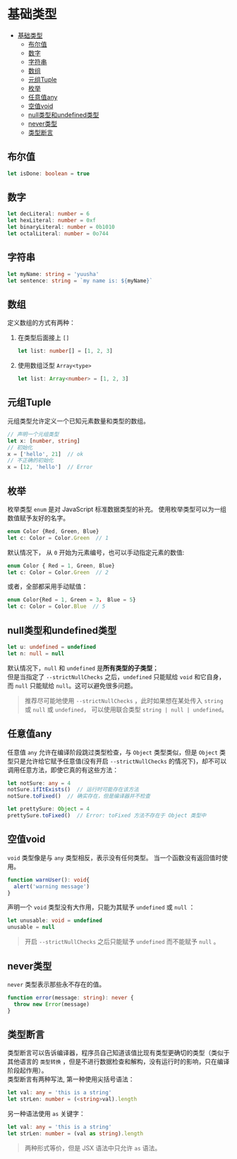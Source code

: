 # 基础类型

- [基础类型](#%e5%9f%ba%e7%a1%80%e7%b1%bb%e5%9e%8b)
  - [布尔值](#%e5%b8%83%e5%b0%94%e5%80%bc)
  - [数字](#%e6%95%b0%e5%ad%97)
  - [字符串](#%e5%ad%97%e7%ac%a6%e4%b8%b2)
  - [数组](#%e6%95%b0%e7%bb%84)
  - [元组Tuple](#%e5%85%83%e7%bb%84tuple)
  - [枚举](#%e6%9e%9a%e4%b8%be)
  - [任意值any](#%e4%bb%bb%e6%84%8f%e5%80%bcany)
  - [空值void](#%e7%a9%ba%e5%80%bcvoid)
  - [null类型和undefined类型](#null%e7%b1%bb%e5%9e%8b%e5%92%8cundefined%e7%b1%bb%e5%9e%8b)
  - [never类型](#never%e7%b1%bb%e5%9e%8b)
  - [类型断言](#%e7%b1%bb%e5%9e%8b%e6%96%ad%e8%a8%80)

## 布尔值
```ts
let isDone: boolean = true
```

## 数字
```ts
let decLiteral: number = 6
let hexLiteral: number = 0xf
let binaryLiteral: number = 0b1010
let octalLiteral: number = 0o744
```

## 字符串
```ts
let myName: string = 'yuusha'
let sentence: string = `my name is: ${myName}`
```

## 数组
定义数组的方式有两种：  
1. 在类型后面接上 `[]`  
   ```ts
   let list: number[] = [1, 2, 3]
   ```  
2. 使用数组泛型 `Array<type>`  
   ```ts
   let list: Array<number> = [1, 2, 3]
   ```

## 元组Tuple
元组类型允许定义一个已知元素数量和类型的数组。  
```ts
// 声明一个元组类型
let x: [number, string]
// 初始化
x = ['hello', 21]  // ok
// 不正确的初始化
x = [12, 'hello']  // Error
```  

## 枚举
枚举类型 `enum` 是对 JavaScript 标准数据类型的补充。 使用枚举类型可以为一组数值赋予友好的名字。  
```ts
enum Color {Red, Green, Blue}
let c: Color = Color.Green  // 1
```  
默认情况下， 从 `0` 开始为元素编号，也可以手动指定元素的数值:  
```ts
enum Color { Red = 1, Green, Blue}
let c: Color = Color.Green  // 2
```  
或者，全部都采用手动赋值： 
```ts
enum Color{Red = 1, Green = 3， Blue = 5}
let c: Color = Color.Blue  // 5
```  

## null类型和undefined类型

```ts
let u: undefined = undefined
let n: null = null
```  
默认情况下，`null` 和 `undefined` 是**所有类型的子类型**；  
但是当指定了 `--strictNullChecks` 之后，`undefined` 只能赋给 `void` 和它自身，而 `null` 只能赋给 `null`。这可以避免很多问题。  
> 推荐尽可能地使用 `--strictNullChecks` ，此时如果想在某处传入 `string` 或 `null` 或 `undefined`， 可以使用联合类型 `string | null | undefined`。  


## 任意值any
任意值 `any` 允许在编译阶段跳过类型检查，与 `Object` 类型类似，但是 `Object` 类型只是允许给它赋予任意值(没有开启 `--strictNullChecks` 的情况下)，却不可以调用任意方法，即使它真的有这些方法：  
```ts
let notSure: any = 4
notSure.ifItExists()  // 运行时可能存在该方法
notSure.toFixed()  // 确实存在，但是编译器并不检查

let prettySure: Object = 4
prettySure.toFixed()  // Error: toFixed 方法不存在于 Object 类型中
```  

## 空值void
`void` 类型像是与 `any` 类型相反，表示没有任何类型。 当一个函数没有返回值时使用。  
```ts
function warnUser(): void{
  alert('warning message')
}
```  
声明一个 `void` 类型没有大作用，只能为其赋予 `undefined` 或 `null` ：  
```ts
let unusable: void = undefined
unusable = null
```  
>  开启 `--strictNullChecks` 之后只能赋予 `undefined` 而不能赋予 `null` 。  


## never类型
`never` 类型表示那些永不存在的值。  
```ts
function error(message: string): never {
  throw new Error(message)
}
```  

## 类型断言
类型断言可以告诉编译器，程序员自己知道该值比现有类型更确切的类型（类似于其他语言的 `类型转换` ，但是不进行数据检查和解构，没有运行时的影响，只在编译阶段起作用）。  
类型断言有两种写法, 第一种使用尖括号语法：  
```ts
let val: any = 'this is a string'
let strLen: number = (<string>val).length
```  
另一种语法使用 `as` 关键字：  
```ts
let val: any = 'this is a string'
let strLen: number = (val as string).length
```  
> 两种形式等价，但是 JSX 语法中只允许 `as` 语法。  

